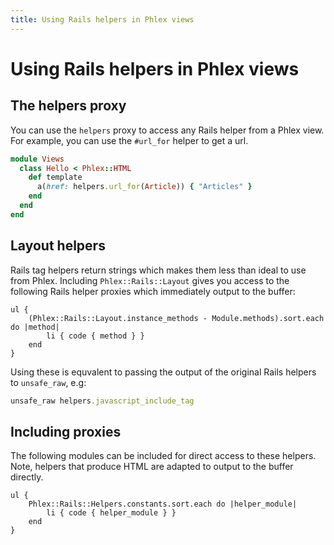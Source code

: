 ```yaml
---
title: Using Rails helpers in Phlex views
---
```


# Using Rails helpers in Phlex views

## The helpers proxy

You can use the `helpers` proxy to access any Rails helper from a Phlex view. For example, you can use the `#url_for` helper to get a url.

```ruby
module Views
  class Hello < Phlex::HTML
    def template
      a(href: helpers.url_for(Article)) { "Articles" }
    end
  end
end
```

## Layout helpers

Rails tag helpers return strings which makes them less than ideal to use from Phlex. Including `Phlex::Rails::Layout` gives you access to the following Rails helper proxies which immediately output to the buffer:

```phlex
ul {
	(Phlex::Rails::Layout.instance_methods - Module.methods).sort.each do |method|
		li { code { method } }
	end
}
```

Using these is equvalent to passing the output of the original Rails helpers to `unsafe_raw`, e.g:

```ruby
unsafe_raw helpers.javascript_include_tag
```

## Including proxies

The following modules can be included for direct access to these helpers. Note, helpers that produce HTML are adapted to output to the buffer directly.

```phlex
ul {
	Phlex::Rails::Helpers.constants.sort.each do |helper_module|
		li { code { helper_module } }
	end
}
```
